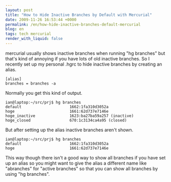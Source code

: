 ```yaml
---
layout: post
title: "How to Hide Inactive Branches by Default with Mercurial"
date: 2009-11-26 16:53:44 +0000
permalink: /en/how-hide-inactive-branches-default-mercurial
blog: en
tags: tech mercurial
render_with_liquid: false
---
```


mercurial usually shows inactive branches when running "hg branches" but
that's kind of annoying if you have lots of old inactive branches. So I
recently set up my personal .hgrc to hide inactive branches by creating
an alias.

```text
[alias]
branches = branches -a
```

Normally you get this kind of output.

```text
ian@laptop:~/src/prj$ hg branches
default                     1662:1fa310d3052a
hoge                        1661:62d737e7146e
hoge_inactive               1623:ba27ba59a257 (inactive)
hoge_closed                 670:1c3134ca4a95 (closed)
```

But after setting up the alias inactive branches aren't shown.

```text
ian@laptop:~/src/prj$ hg branches
default                     1662:1fa310d3052a
hoge                        1661:62d737e7146e
```

This way though there isn't a good way to show all branches if you have
set up an alias so you might want to give the alias a different name
like "abranches" for "active branches" so that you can show all branches
by using "hg branches".

